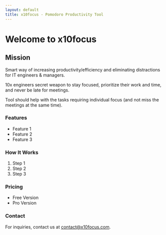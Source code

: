 ```yaml
---
layout: default
title: x10focus - Pomodoro Productivity Tool
---
```


# Welcome to x10focus

## Mission
Smart way of increasing productivity/efficiency and eliminating distractions for IT engineers & managers.

10x engineers secret weapon to stay focused, prioritize their work and time, and never be late for meetings.

Tool should help with the tasks requiring individual focus (and not miss the meetings at the same time).

### Features
- Feature 1
- Feature 2
- Feature 3

### How It Works
1. Step 1
2. Step 2
3. Step 3

### Pricing
- Free Version
- Pro Version

### Contact
For inquiries, contact us at [contact@x10focus.com](mailto:contact@x10focus.com).
